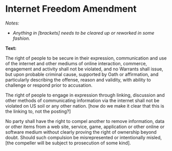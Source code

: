 # Internet Freedom Amendment

_Notes:_

* _Anything in [brackets] needs to be cleared up or reworked in some fashion._

__Text:__

The right of people to be secure in their expression, communication and use of the internet and other mediums of online interaction, commerce, engagement and activity shall not be violated, and no Warrants shall issue, but upon probable criminal cause, supported by Oath or affirmation, and particularly describing the offense, reason and validity, with ability to challenge or respond prior to accusation.

The right of people to engage in expression through linking, discussion and other methods of communicating information via the internet shall not be violated on US soil or any other nation. [how do we make it clear that this is the linking to, not the posting?]

No party shall have the right to compel another to remove information, data or other items from a web site, service, game, application or other online or software medium without clearly proving the right of ownership beyond doubt. Should such compulsion be misrepresented or intentionally misled, [the compeller will be subject to prosecution of some kind].